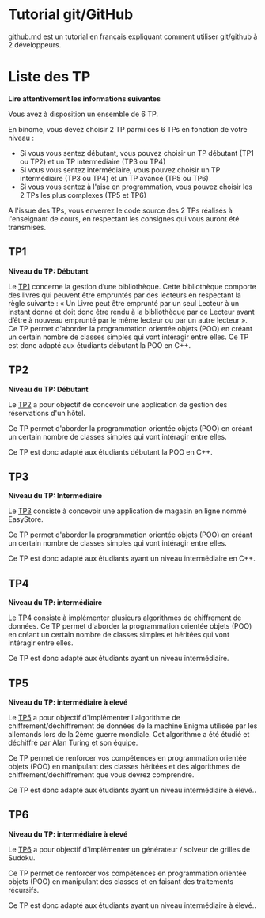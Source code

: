 # Tutorial git/GitHub
 
[github.md](../../utils/github.md) est un tutorial en français expliquant comment utiliser git/github à 2 développeurs.

# Liste des TP

**Lire attentivement les informations suivantes**

Vous avez à disposition un ensemble de 6 TP.

En binome, vous devez choisir 2 TP parmi ces 6 TPs en fonction de votre niveau :
* Si vous vous sentez débutant, vous pouvez choisir un TP débutant (TP1 ou TP2) et un TP intermédiaire (TP3 ou TP4)
* Si vous vous sentez intermédiaire, vous pouvez choisir un TP intermédiaire (TP3 ou TP4) et un TP avancé (TP5 ou TP6)
* Si vous vous sentez à l'aise en programmation, vous pouvez choisir les 2 TPs les plus complexes (TP5 et TP6)

A l'issue des TPs, vous enverrez le code source des 2 TPs réalisés à l'enseignant de cours, en respectant les consignes qui vous auront été transmises.

## TP1

**Niveau du TP: Débutant**

Le [TP1](TP1.md) concerne la gestion d’une bibliothèque. Cette bibliothèque comporte des livres qui peuvent être empruntés par des lecteurs en respectant la règle suivante : « Un Livre peut être emprunté par un seul Lecteur à un instant donné et doit donc être rendu à la bibliothèque par ce Lecteur avant d’être à nouveau emprunté par le même lecteur ou par un autre lecteur ».
Ce TP permet d'aborder la programmation orientée objets (POO) en créant un certain nombre de classes simples qui vont intéragir entre elles. Ce TP est donc adapté aux étudiants débutant la POO en C++.


## TP2

**Niveau du TP: Débutant**

Le [TP2](TP2.md) a pour objectif de concevoir une application de gestion des réservations d'un hôtel.

Ce TP permet d'aborder la programmation orientée objets (POO) en créant un certain nombre de classes simples qui vont intéragir entre elles. 

Ce TP est donc adapté aux étudiants débutant la POO en C++.


## TP3

**Niveau du TP: Intermédiaire**

Le [TP3](TP3.md) consiste à concevoir une application de magasin en ligne nommé EasyStore. 

Ce TP permet d'aborder la programmation orientée objets (POO) en créant un certain nombre de classes simples qui vont intéragir entre elles. 

Ce TP est donc adapté aux étudiants ayant un niveau intermédiaire en C++.


## TP4

**Niveau du TP: intermédiaire**

Le [TP4](TP4.md) consiste à implémenter plusieurs algorithmes de chiffrement de données.
Ce TP permet d'aborder la programmation orientée objets (POO) en créant un certain nombre de classes simples et héritées qui vont intéragir entre elles. 

Ce TP est donc adapté aux étudiants ayant un niveau intermédiaire.


## TP5

**Niveau du TP: intermédiaire à elevé**

Le [TP5](TP5.md) a pour objectif d'implémenter l'algorithme de chiffrement/déchiffrement de données de la machine Enigma utilisée par les allemands lors de la 2ème guerre mondiale. Cet algorithme a été étudié et déchiffré par Alan Turing et son équipe.

Ce TP permet de renforcer vos compétences en programmation orientée objets (POO) en manipulant des classes héritées et des algorithmes de chiffrement/déchiffrement que vous devrez comprendre.

Ce TP est donc adapté aux étudiants ayant un niveau intermédiaire à élevé..


## TP6

**Niveau du TP: intermédiaire à elevé**

Le [TP6](TP6.md) a pour objectif d'implémenter un générateur / solveur de grilles de Sudoku.

Ce TP permet de renforcer vos compétences en programmation orientée objets (POO) en manipulant des classes et en faisant des traitements récursifs.

Ce TP est donc adapté aux étudiants ayant un niveau intermédiaire à élevé..



